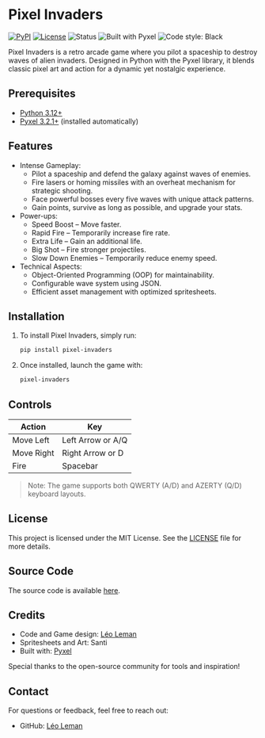 # Pixel Invaders

[![PyPI](https://img.shields.io/pypi/v/pixel-invaders)](https://pypi.org/project/pixel-invaders/)
[![License](https://img.shields.io/github/license/LeoLeman555/Pixel_Invaders)](LICENSE)
![Status](https://img.shields.io/badge/status-stable-brightgreen)
![Built with Pyxel](https://img.shields.io/badge/built%20with-Pyxel%203.2.1+-purple)
![Code style: Black](https://img.shields.io/badge/code%20style-black-000000.svg)

Pixel Invaders is a retro arcade game where you pilot a spaceship to destroy waves of alien invaders. Designed in Python with the Pyxel library, it blends classic pixel art and action for a dynamic yet nostalgic experience.

## Prerequisites

- [Python 3.12+](https://www.python.org/)  
- [Pyxel 3.2.1+](https://github.com/kitao/pyxel) (installed automatically)

## Features

- Intense Gameplay:
    - Pilot a spaceship and defend the galaxy against waves of enemies.
    - Fire lasers or homing missiles with an overheat mechanism for strategic shooting.
    - Face powerful bosses every five waves with unique attack patterns.
    - Gain points, survive as long as possible, and upgrade your stats.
- Power-ups:
    - Speed Boost – Move faster.
    - Rapid Fire – Temporarily increase fire rate.
    - Extra Life – Gain an additional life.
    - Big Shot – Fire stronger projectiles.
    - Slow Down Enemies – Temporarily reduce enemy speed.
- Technical Aspects:
    - Object-Oriented Programming (OOP) for maintainability.
    - Configurable wave system using JSON.
    - Efficient asset management with optimized spritesheets.

## Installation

1. To install Pixel Invaders, simply run:
   ```bash
   pip install pixel-invaders
   ```
2. Once installed, launch the game with:
   ```bash
   pixel-invaders
   ```

## Controls

| Action        | Key               |
|---------------|-------------------|
| Move Left     | Left Arrow or A/Q |
| Move Right    | Right Arrow or D  |
| Fire          | Spacebar          |

> Note: The game supports both QWERTY (A/D) and AZERTY (Q/D) keyboard layouts.

## License

This project is licensed under the MIT License. See the [LICENSE](https://github.com/LeoLeman555/Pixel_Invaders/blob/main/LICENSE) file for more details.

## Source Code

The source code is available [here](https://github.com/LeoLeman555/Pixel_Invaders).

## Credits
   - Code and Game design: [Léo Leman](https://github.com/LeoLeman555)
   - Spritesheets and Art: Santi
   - Built with: [Pyxel](https://github.com/kitao/pyxel)

Special thanks to the open-source community for tools and inspiration!

## Contact

For questions or feedback, feel free to reach out:

- GitHub: [Léo Leman](https://github.com/LeoLeman555)
